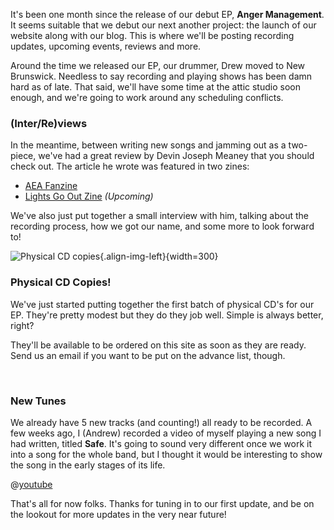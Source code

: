 It's been one month since the release of our debut EP, **Anger Management**. It seems suitable that we debut our next another project: the launch of our website along with our blog. This is where we'll be posting recording updates, upcoming events, reviews and more.

Around the time we released our EP, our drummer, Drew moved to New Brunswick. Needless to say recording and playing shows has been damn hard as of late. That said, we'll have some time at the attic studio soon enough, and we're going to work around any scheduling conflicts.

### (Inter/Re)views

In the meantime, between writing new songs and jamming out as a two-piece, we've had a great review by Devin Joseph Meaney that you should check out. The article he wrote was featured in two zines:
* [AEA Fanzine](https://aeafanzine.blogspot.com/2019/11/ep-review-get-real-anger-management.html)
* [Lights Go Out Zine](https://www.lightsgoout.co.uk/) *(Upcoming)*

We've also just put together a small interview with him, talking about the recording process, how we got our name, and some more to look forward to!

![Physical CD copies](/images/the-initiation/physical-cd2.jpg "Physical CD copies"){.align-img-left}{width=300}

### Physical CD Copies!

We've just started putting together the first batch of physical CD's for our EP. They're pretty modest but they do they job well. Simple is always better, right?

They'll be available to be ordered on this site as soon as they are ready. Send us an email if you want to be put on the advance list, though.

<br style="clear:both;">

### New Tunes

We already have 5 new tracks (and counting!) all ready to be recorded. A few weeks ago, I (Andrew) recorded a video of myself playing a new song I had written, titled **Safe**. It's going to sound very different once we work it into a song for the whole band, but I thought it would be interesting to show the song in the early stages of its life.

@[youtube](HkS0LNIiCNE)

That's all for now folks. Thanks for tuning in to our first update, and be on the lookout for more updates in the very near future!